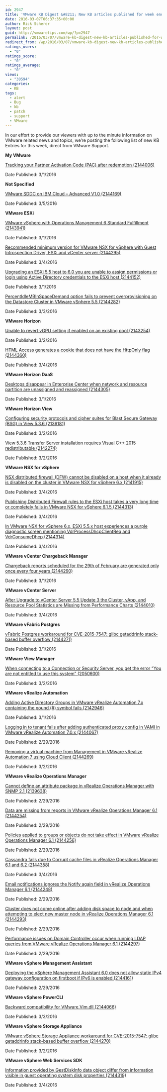 ```yaml
---
id: 2947
title: 'VMware KB Digest &#8211; New KB articles published for week ending 3/5/16'
date: 2016-03-07T06:37:35+00:00
author: Rick Scherer
layout: post
guid: http://vmwaretips.com/wp/?p=2947
permalink: /2016/03/07/vmware-kb-digest-new-kb-articles-published-for-week-ending-3516/
redirect_from: /wp/2016/03/07/vmware-kb-digest-new-kb-articles-published-for-week-ending-3516/
ratings_users:
  - "0"
ratings_score:
  - "0"
ratings_average:
  - "0"
views:
  - "30594"
categories:
  - KB
tags:
  - alert
  - Bug
  - kb
  - patch
  - support
  - VMware
---
```

In our effort to provide our viewers with up to the minute information on VMware related news and topics, we&#8217;re posting the following list of new KB Entries for this week, direct from VMware Support.



**My VMware**
  
[Tracking your Partner Activation Code (PAC) after redemption (2144006)](http://vmw.re/1LLLDu4)
  
Date Published: 3/1/2016

**Not Specified**
  
[VMware SDDC on IBM Cloud – Advanced V1.0 (2144169)](http://vmw.re/1nrcH6l)
  
Date Published: 3/5/2016

**VMware ESXi**
  
[VMware vSphere with Operations Management 6 Standard Fulfillment (2143941)](http://vmw.re/1LLLDu7)
  
Date Published: 3/1/2016
  
[Recommended minimum version for VMware NSX for vSphere with Guest Introspection Driver, ESXi and vCenter server (2144295)](http://vmw.re/1nrcG2j)
  
Date Published: 3/4/2016
  
[Upgrading an ESXi 5.5 host to 6.0 you are unable to assign permissions or login using Active Directory credentials to the ESXi host (2144152)](http://vmw.re/1LLLDu9)
  
Date Published: 3/1/2016
  
[PercentIdleMBInSpaceDemand option fails to prevent overprovisioning on the Datastore Cluster in VMware vSphere 5.5 (2144282)](http://vmw.re/1nrcG2n)
  
Date Published: 3/3/2016

**VMware Horizon**
  
[Unable to revert vGPU setting if enabled on an existing pool (2143254)](http://vmw.re/1LLLC9s)
  
Date Published: 3/2/2016
  
[HTML Access generates a cookie that does not have the HttpOnly flag (2144360)](http://vmw.re/1nrcG2p)
  
Date Published: 3/4/2016

**VMware Horizon DaaS**
  
[Desktops disappear in Enterprise Center when network and resource partition are unassigned and reassigned (2144305)](http://vmw.re/1LLLDue)
  
Date Published: 3/1/2016

**VMware Horizon View**
  
[Configuring security protocols and cipher suites for Blast Secure Gateway (BSG) in View 5.3.6 (2139181)](http://vmw.re/1nrcG2r)
  
Date Published: 3/2/2016
  
[View 5.3.6 Transfer Server installation requires Visual C++ 2015 redistributable (2142274)](http://vmw.re/1LLLDug)
  
Date Published: 3/2/2016

**VMware NSX for vSphere**
  
[NSX distributed firewall (DFW) cannot be disabled on a host when it already is disabled on the cluster in VMware NSX for vSphere 6.x (2141915)](http://vmw.re/1nrcG2t)
  
Date Published: 3/4/2016
  
[Publishing Distributed Firewall rules to the ESXi host takes a very long time or completely fails in VMware NSX for vSphere 6.1.5 (2144313)](http://vmw.re/1LLLDKy)
  
Date Published: 3/4/2016
  
[In VMware NSX for vSphere 6.x, ESXi 5.5.x host experiences a purple diagnostic screen mentioning VdrProcessDhcpClientReq and VdrConsumeDhcp (2144314)](http://vmw.re/1nrcH6n)
  
Date Published: 3/4/2016

**VMware vCenter Chargeback Manager**
  
[Chargeback reports scheduled for the 29th of February are generated only once every four years (2144290)](http://vmw.re/1LLLDKC)
  
Date Published: 3/1/2016

**VMware vCenter Server**
  
[After Upgrade to vCenter Server 5.5 Update 3 the Cluster, vApp, and Resource Pool Statistics are Missing from Performance Charts (2144010)](http://vmw.re/1nrcH6p)
  
Date Published: 3/4/2016

**VMware vFabric Postgres**
  
[vFabric Postgres workaround for CVE-2015-7547: glibc getaddrinfo stack-based buffer overflow (2144271)](http://vmw.re/1LLLC9z)
  
Date Published: 3/1/2016

**VMware View Manager**
  
[When connecting to a Connection or Security Server, you get the error “You are not entitled to use this system” (2050600)](http://vmw.re/1nrcG2v)
  
Date Published: 3/2/2016

**VMware vRealize Automation**
  
[Adding Active Directory Groups in VMware vRealize Automation 7.x containing the pound (#) symbol fails (2142946)](http://vmw.re/1LLLDKM)
  
Date Published: 3/1/2016
  
[Logging in to tenant fails after adding authenticated proxy config in VAMI in VMware vRealize Automation 7.0.x (2144067)](http://vmw.re/1nrcH6t)
  
Date Published: 2/29/2016
  
[Removing a virtual machine from Management in VMware vRealize Automation 7 using Cloud Client (2144269)](http://vmw.re/1LLLC9B)
  
Date Published: 3/2/2016

**VMware vRealize Operations Manager**
  
[Cannot define an attribute package in vRealize Operations Manager with SNMP 2.1 (2139638)](http://vmw.re/1nrcGiJ)
  
Date Published: 2/29/2016
  
[Data are missing from reports in VMware vRealize Operations Manager 6.1 (2144254)](http://vmw.re/1LLLE12)
  
Date Published: 2/29/2016
  
[Policies applied to groups or objects do not take effect in VMware vRealize Operations Manager 6.1 (2144256)](http://vmw.re/1nrcGiL)
  
Date Published: 2/29/2016
  
[Cassandra fails due to Corrupt cache files in vRealize Operations Manager 6.1 and 6.2 (2144358)](http://vmw.re/1LLLE14)
  
Date Published: 3/4/2016
  
[Email notifications ignores the Notify again field in vRealize Operations Manager 6.1 (2144248)](http://vmw.re/1nrcGiN)
  
Date Published: 2/29/2016
  
[Cluster does not come online after adding disk space to node and when attempting to elect new master node in vRealize Operations Manager 6.1 (2144293)](http://vmw.re/1LLLE16)
  
Date Published: 2/29/2016
  
[Performance issues on Domain Controller occur when running LDAP queries from VMware vRealize Operations Manager 6.1 (2144297)](http://vmw.re/1nrcHmN)
  
Date Published: 2/29/2016

**VMware vSphere Management Assistant**
  
[Deploying the vSphere Management Assistant 6.0 does not allow static IPv4 gateway configuration on firstboot if IPv6 is enabled (2144161)](http://vmw.re/1LLLE1a)
  
Date Published: 2/29/2016

**VMware vSphere PowerCLI**
  
[Backward compatibility for VMware.Vim.dll (2144066)](http://vmw.re/1nrcHmP)
  
Date Published: 3/3/2016

**VMware vSphere Storage Appliance**
  
[VMware vSphere Storage Appliance workaround for CVE-2015-7547: glibc getaddrinfo stack-based buffer overflow (2144270)](http://vmw.re/1LLLE1c)
  
Date Published: 3/2/2016

**VMware vSphere Web Services SDK**
  
[Information provided by GestDiskInfo data object differ from information visible in guest operating system disk properties (2144319)](http://vmw.re/1nrcHmR)
  
Date Published: 3/4/2016